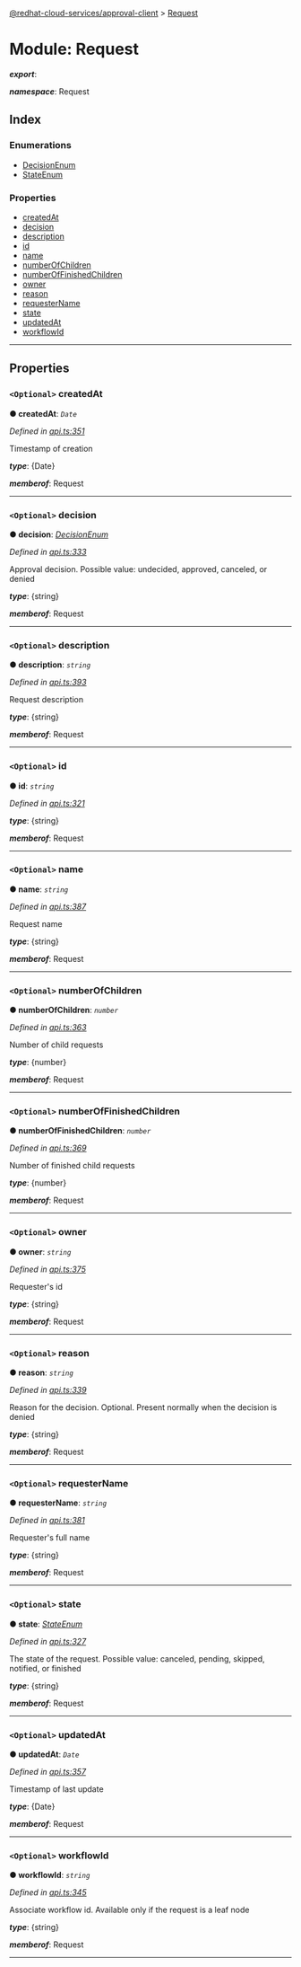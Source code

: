 [@redhat-cloud-services/approval-client](../README.md) > [Request](../modules/request.md)

# Module: Request

*__export__*: 

*__namespace__*: Request

## Index

### Enumerations

* [DecisionEnum](../enums/request.decisionenum.md)
* [StateEnum](../enums/request.stateenum.md)

### Properties

* [createdAt](request.md#createdat)
* [decision](request.md#decision)
* [description](request.md#description)
* [id](request.md#id)
* [name](request.md#name)
* [numberOfChildren](request.md#numberofchildren)
* [numberOfFinishedChildren](request.md#numberoffinishedchildren)
* [owner](request.md#owner)
* [reason](request.md#reason)
* [requesterName](request.md#requestername)
* [state](request.md#state)
* [updatedAt](request.md#updatedat)
* [workflowId](request.md#workflowid)

---

## Properties

<a id="createdat"></a>

### `<Optional>` createdAt

**● createdAt**: *`Date`*

*Defined in [api.ts:351](https://github.com/RedHatInsights/javascript-clients/blob/master/packages/approval/api.ts#L351)*

Timestamp of creation

*__type__*: {Date}

*__memberof__*: Request

___
<a id="decision"></a>

### `<Optional>` decision

**● decision**: *[DecisionEnum](../enums/request.decisionenum.md)*

*Defined in [api.ts:333](https://github.com/RedHatInsights/javascript-clients/blob/master/packages/approval/api.ts#L333)*

Approval decision. Possible value: undecided, approved, canceled, or denied

*__type__*: {string}

*__memberof__*: Request

___
<a id="description"></a>

### `<Optional>` description

**● description**: *`string`*

*Defined in [api.ts:393](https://github.com/RedHatInsights/javascript-clients/blob/master/packages/approval/api.ts#L393)*

Request description

*__type__*: {string}

*__memberof__*: Request

___
<a id="id"></a>

### `<Optional>` id

**● id**: *`string`*

*Defined in [api.ts:321](https://github.com/RedHatInsights/javascript-clients/blob/master/packages/approval/api.ts#L321)*

*__type__*: {string}

*__memberof__*: Request

___
<a id="name"></a>

### `<Optional>` name

**● name**: *`string`*

*Defined in [api.ts:387](https://github.com/RedHatInsights/javascript-clients/blob/master/packages/approval/api.ts#L387)*

Request name

*__type__*: {string}

*__memberof__*: Request

___
<a id="numberofchildren"></a>

### `<Optional>` numberOfChildren

**● numberOfChildren**: *`number`*

*Defined in [api.ts:363](https://github.com/RedHatInsights/javascript-clients/blob/master/packages/approval/api.ts#L363)*

Number of child requests

*__type__*: {number}

*__memberof__*: Request

___
<a id="numberoffinishedchildren"></a>

### `<Optional>` numberOfFinishedChildren

**● numberOfFinishedChildren**: *`number`*

*Defined in [api.ts:369](https://github.com/RedHatInsights/javascript-clients/blob/master/packages/approval/api.ts#L369)*

Number of finished child requests

*__type__*: {number}

*__memberof__*: Request

___
<a id="owner"></a>

### `<Optional>` owner

**● owner**: *`string`*

*Defined in [api.ts:375](https://github.com/RedHatInsights/javascript-clients/blob/master/packages/approval/api.ts#L375)*

Requester's id

*__type__*: {string}

*__memberof__*: Request

___
<a id="reason"></a>

### `<Optional>` reason

**● reason**: *`string`*

*Defined in [api.ts:339](https://github.com/RedHatInsights/javascript-clients/blob/master/packages/approval/api.ts#L339)*

Reason for the decision. Optional. Present normally when the decision is denied

*__type__*: {string}

*__memberof__*: Request

___
<a id="requestername"></a>

### `<Optional>` requesterName

**● requesterName**: *`string`*

*Defined in [api.ts:381](https://github.com/RedHatInsights/javascript-clients/blob/master/packages/approval/api.ts#L381)*

Requester's full name

*__type__*: {string}

*__memberof__*: Request

___
<a id="state"></a>

### `<Optional>` state

**● state**: *[StateEnum](../enums/request.stateenum.md)*

*Defined in [api.ts:327](https://github.com/RedHatInsights/javascript-clients/blob/master/packages/approval/api.ts#L327)*

The state of the request. Possible value: canceled, pending, skipped, notified, or finished

*__type__*: {string}

*__memberof__*: Request

___
<a id="updatedat"></a>

### `<Optional>` updatedAt

**● updatedAt**: *`Date`*

*Defined in [api.ts:357](https://github.com/RedHatInsights/javascript-clients/blob/master/packages/approval/api.ts#L357)*

Timestamp of last update

*__type__*: {Date}

*__memberof__*: Request

___
<a id="workflowid"></a>

### `<Optional>` workflowId

**● workflowId**: *`string`*

*Defined in [api.ts:345](https://github.com/RedHatInsights/javascript-clients/blob/master/packages/approval/api.ts#L345)*

Associate workflow id. Available only if the request is a leaf node

*__type__*: {string}

*__memberof__*: Request

___

